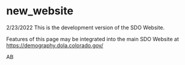 # new_website

2/23/2022 This is the development version of the SDO Website.  

Features of this page may be integrated into the main SDO Website at https://demography.dola.colorado.gov/

AB
